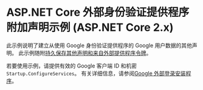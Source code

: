 # <a name="aspnet-core-external-authentication-provider-additional-claims-sample-aspnet-core-2x"></a>ASP.NET Core 外部身份验证提供程序附加声明示例 (ASP.NET Core 2.x)

此示例说明了建立从使用 Google 身份验证提供程序的 Google 用户数据的其他声明。 此示例随附[持久保存其他声明和来自外部提供程序令牌](https://docs.microsoft.com/aspnet/core/security/authentication/social/additional-claims)。

若要使用示例，请提供有效的 Google 客户端 ID 和机密`Startup.ConfigureServices`。 有关详细信息，请参阅[Google 外部登录安装程序](https://docs.microsoft.com/aspnet/core/security/authentication/social/google-logins)。
